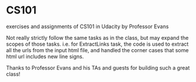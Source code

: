 # CS101
exercises and assignments of CS101 in Udacity by Professor Evans

Not really strictly follow  the same tasks as in the class, but may expand the scopes of those tasks. i.e. for ExtractLinks task, the code is used to extract all the urls from the input html file, and handled the corner cases that some html url includes new line signs. 

Thanks to Professor Evans and his TAs and guests for building such a great class! 
